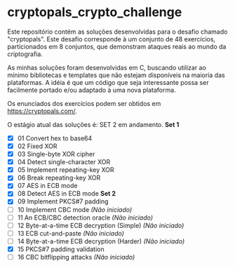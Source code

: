 ﻿# cryptopals_crypto_challenge

Este repositório contém as soluções desenvolvidas para o desafio chamado "cryptopals". Este desafio corresponde à um conjunto de 48
exercícios, particionados em 8 conjuntos, que demonstram ataques reais ao mundo da criptografia.

As minhas soluções foram desenvolvidas em C, buscando utilizar ao mínimo bibliotecas e templates que não estejam disponíveis na maioria das
plataformas. A idéia é que um código que seja interessante possa ser facilmente portado e/ou adaptado à uma nova plataforma.

Os enunciados dos exercícios podem ser obtidos em https://cryptopals.com/.

O estágio atual das soluções é: SET 2 em andamento.
**Set 1**
- [x] 01 Convert hex to base64
- [x] 02 Fixed XOR
- [x] 03 Single-byte XOR cipher
- [x] 04 Detect single-character XOR
- [x] 05 Implement repeating-key XOR
- [x] 06 Break repeating-key XOR
- [x] 07 AES in ECB mode
- [x] 08 Detect AES in ECB mode
**Set 2**
- [x] 09 Implement PKCS#7 padding
- [ ] 10 Implement CBC mode *(Não iniciado)*
- [ ] 11 An ECB/CBC detection oracle *(Não iniciado)*
- [ ] 12 Byte-at-a-time ECB decryption (Simple) *(Não iniciado)*
- [ ] 13 ECB cut-and-paste *(Não iniciado)*
- [ ] 14 Byte-at-a-time ECB decryption (Harder) *(Não iniciado)*
- [x] 15 PKCS#7 padding validation
- [ ] 16 CBC bitflipping attacks *(Não iniciado)*
